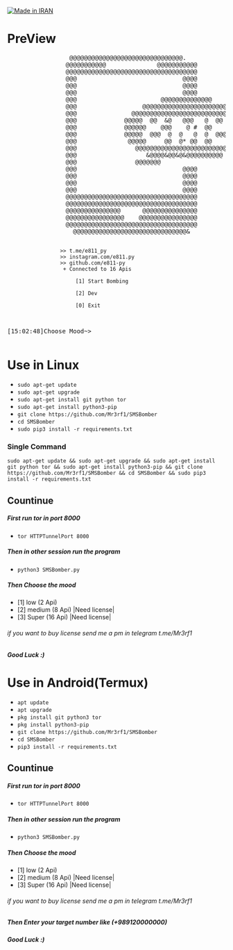<p align="left">
<a href="#"><img title="Made in IRAN" src="https://img.shields.io/badge/MADE%20IN-IRAN-green?colorA=%23ff0000&colorB=%23017e40&style=for-the-badge"></a>
</p>
<h1><b>PreView</b></h1>
<pre>                 @@@@@@@@@@@@@@@@@@@@@@@@@@@@@@@.                        
                @@@@@@@@@@@              @@@@@@@@@@@                      
                @@@@@@@@@@@@@@@@@@@@@@@@@@@@@@@@@@@@                      
                @@@                             @@@@                      
                @@@                             @@@@                      
                @@@                             @@@@                      
                @@@                       @@@@@@@@@@@@@@                  
                @@@                  @@@@@@@@@@@@@@@@@@@@@@@@             
                @@@               @@@@@@@@@@@@@@@@@@@@@@@@@@@@@@          
                @@@             @@@@@  @@  &@   @@@   @  @@  @@@@#        
                @@@             @@@@@@    @@@    @ #  @@    @@@@@@        
                @@@             @@@@@  @@@  @  @   @  @  @@@  @@@@        
                @@@              @@@@@     @@  @* @@  @@     @@@@         
                @@@                @@@@@@@@@@@@@@@@@@@@@@@@@@@@           
                @@@                   &@@@@&@@&@&@@@@@@@@@@               
                @@@                @@@@@@@                                
                @@@                             @@@@                      
                @@@                             @@@@                      
                @@@                             @@@@                      
                @@@                             @@@@                      
                @@@@@@@@@@@@@@@@@@@@@@@@@@@@@@@@@@@@                      
                @@@@@@@@@@@@@@@@@@@@@@@@@@@@@@@@@@@@                      
                @@@@@@@@@@@@@@@      @@@@@@@@@@@@@@@                      
                @@@@@@@@@@@@@@@@    @@@@@@@@@@@@@@@@                      
                @@@@@@@@@@@@@@@@@@@@@@@@@@@@@@@@@@@@                      
                  @@@@@@@@@@@@@@@@@@@@@@@@@@@@@@@&  
                        
                     >> t.me/e811_py
                     >> instagram.com/e811.py
                     >> github.com/e811-py
                      + Connected to 16 Apis

                          [1] Start Bombing

                          [2] Dev

                          [0] Exit
        

[15:02:48]Choose Mood~></pre>
<p><h1><b>Use in Linux</b></h1></p>
<ul>
  <li><code>sudo apt-get update</code></li>
  <li><code>sudo apt-get upgrade</code></li>
  <li><code>sudo apt-get install git python tor</code></li>
  <li><code>sudo apt-get install python3-pip</code></li>
  <li><code>git clone https://github.com/Mr3rf1/SMSBomber</code></li>
  <li><code>cd SMSBomber</code></li>
  <li><code>sudo pip3 install -r requirements.txt</code></li>
</ul>

<h3>Single Command</h3>
<pre><code>sudo apt-get update && sudo apt-get upgrade && sudo apt-get install git python tor && sudo apt-get install python3-pip && git clone https://github.com/Mr3rf1/SMSBomber && cd SMSBomber && sudo pip3 install -r requirements.txt</code></pre>
<h2>Countinue</h2>
<h5>First run tor in port 8000</h5>
<ul><li><code>tor HTTPTunnelPort 8000</code></li></ul>
<h5>Then in other session run the program</h5>
<ul><li><code>python3 SMSBomber.py</code></li></ul>
<h5>Then Choose the mood</h5>
<ul><li>[1] low (2 Api)</li><li>[2] medium (8 Api) |Need license|</li><li>[3] Super (16 Api) |Need license|</li></ul>
<h6>if you want to buy license send me a pm in telegram t.me/Mr3rf1</h6>
<h5>Good Luck :)</h5>

<p><h1><b>Use in Android(Termux)</b></h1></p>
<ul>
  <li><code>apt update</code></li>
  <li><code>apt upgrade</code></li>
  <li><code>pkg install git python3 tor</code></li>
  <li><code>pkg install python3-pip</code></li>
  <li><code>git clone https://github.com/Mr3rf1/SMSBomber</code></li>
  <li><code>cd SMSBomber</code></li>
  <li><code>pip3 install -r requirements.txt</code></li>
</ul>
<h2>Countinue</h2>
<h5>First run tor in port 8000</h5>
<ul><li><code>tor HTTPTunnelPort 8000</code></li></ul>
<h5>Then in other session run the program</h5>
<ul><li><code>python3 SMSBomber.py</code></li></ul>
<h5>Then Choose the mood</h5>
<ul><li>[1] low (2 Api)</li><li>[2] medium (8 Api) |Need license|</li><li>[3] Super (16 Api) |Need license|</li></ul>
<h6>if you want to buy license send me a pm in telegram t.me/Mr3rf1</h6>
<h5>Then Enter your target number like (+989120000000)</h5>
<h5>Good Luck :)</h5>
